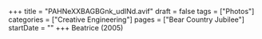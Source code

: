 +++
title = "PAHNeXXBAGBGnk_udINd.avif"
draft = false
tags = ["Photos"]
categories = ["Creative Engineering"]
pages = ["Bear Country Jubilee"]
startDate = ""
+++
Beatrice (2005)
